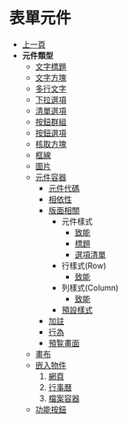 # 表單元件

* [上一頁](../README.md)
* __元件類型__
  * [文字標題](label)
  * [文字方塊](text)
  * [多行文字](mulitText)
  * [下拉選項](dropList)
  * [清單選項](list)
  * [按鈕群組](radioGroup)
  * [按鈕選項](radioButton)
  * [核取方塊](checkedBox)
  * [框線](border)
  * [圖片](image)
  * [元件容器](container)
    * [元件代碼](container.md#code)
    * [相依性](container.md#dependency)
    * [版面相關](container.md#layout)
      * 元件樣式
        * [致能](container.md#apps_enable)
        * [標題](container.md#apps_title)
        * [選項清單](container.md#apps_item_list)
      * 行樣式(Row)
        * [致能](container.md#row_apps_enable)
      * 列樣式(Column)
        * [致能](container.md#col_apps_enable)
      * [預設樣式](container.md#default_style)
    * [加註](container.md#addition)
    * [行為](container.md#behavior)
    * [預覧畫面](container.md#photo)
  * [畫布](canvas)
  * [嵌入物件](embed)
    1. [網頁](webPage)
    2. [行事曆](calendar)
    3. [檔案容器](fileContainer)
  * [功能按鈕](button)
